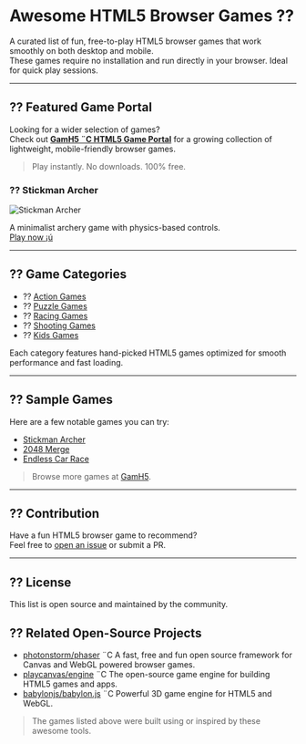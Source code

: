 # Awesome HTML5 Browser Games ??

A curated list of fun, free-to-play HTML5 browser games that work smoothly on both desktop and mobile.  
These games require no installation and run directly in your browser. Ideal for quick play sessions.

---

## ?? Featured Game Portal

Looking for a wider selection of games?  
Check out **[GamH5 ¨C HTML5 Game Portal](https://gamh5.com)** for a growing collection of lightweight, mobile-friendly browser games.

> Play instantly. No downloads. 100% free.


### ?? Stickman Archer

![Stickman Archer](https://gamh5.com/games/epic-tower-defense-strategy-game/thumb_2.jpg)

A minimalist archery game with physics-based controls.  
[Play now ¡ú](https://gamh5.com/game/stickman-archer/)

---

## ?? Game Categories

- ?? [Action Games](https://gamh5.com/category/action/)
- ?? [Puzzle Games](https://gamh5.com/category/puzzle/)
- ?? [Racing Games](https://gamh5.com/category/racing/)
- ?? [Shooting Games](https://gamh5.com/category/shooting/)
- ?? [Kids Games](https://gamh5.com/category/kids/)

Each category features hand-picked HTML5 games optimized for smooth performance and fast loading.

---

## ?? Sample Games

Here are a few notable games you can try:

- [Stickman Archer](https://gamh5.com/game/stickman-archer/)
- [2048 Merge](https://gamh5.com/game/2048-merge/)
- [Endless Car Race](https://gamh5.com/game/endless-car-race/)

> Browse more games at [GamH5](https://gamh5.com).

---

## ?? Contribution

Have a fun HTML5 browser game to recommend?  
Feel free to [open an issue](https://github.com/yourusername/awesome-html5-games/issues) or submit a PR.

---

## ?? License

This list is open source and maintained by the community.

## ?? Related Open-Source Projects

- [photonstorm/phaser](https://github.com/photonstorm/phaser) ¨C A fast, free and fun open source framework for Canvas and WebGL powered browser games.
- [playcanvas/engine](https://github.com/playcanvas/engine) ¨C The open-source game engine for building HTML5 games and apps.
- [babylonjs/babylon.js](https://github.com/BabylonJS/Babylon.js) ¨C Powerful 3D game engine for HTML5 and WebGL.

> The games listed above were built using or inspired by these awesome tools.
